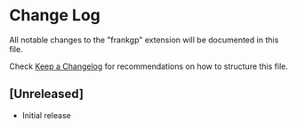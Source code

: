 # Change Log

All notable changes to the "frankgp" extension will be documented in this file.

Check [Keep a Changelog](http://keepachangelog.com/) for recommendations on how to structure this file.

## [Unreleased]

- Initial release
